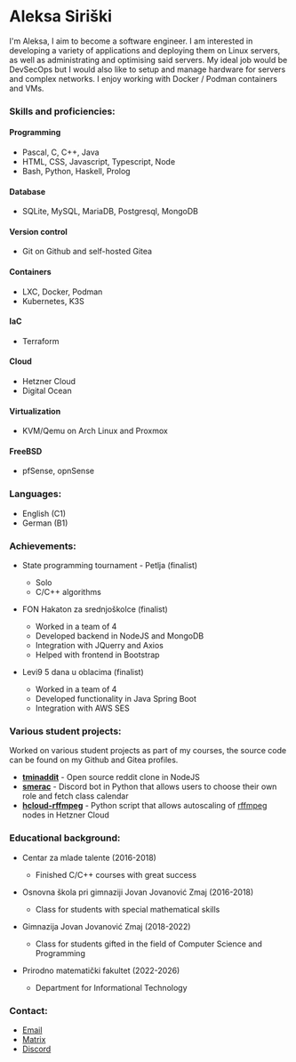 # Aleksa Siriški
I'm Aleksa, I aim to become a software engineer. I am
interested in developing a variety of applications and
deploying them on Linux servers, as well as
administrating and optimising said servers.
My ideal job would be DevSecOps but I would also like
to setup and manage hardware for servers and complex networks.
I enjoy working with Docker / Podman containers and VMs.

### Skills and proficiencies:
#### Programming
- Pascal, C, C++, Java
- HTML, CSS, Javascript, Typescript, Node
- Bash, Python, Haskell, Prolog

#### Database
- SQLite, MySQL, MariaDB, Postgresql, MongoDB

#### Version control
- Git on Github and self-hosted Gitea

#### Containers
- LXC, Docker, Podman
- Kubernetes, K3S

#### IaC
- Terraform

#### Cloud
- Hetzner Cloud
- Digital Ocean

#### Virtualization
- KVM/Qemu on Arch Linux and Proxmox

#### FreeBSD
- pfSense, opnSense

### Languages:
- English (C1)
- German (B1)

### Achievements:
- State programming tournament - Petlja (finalist)
	- Solo
	- C/C++ algorithms

- FON Hakaton za srednjoškolce (finalist)
	- Worked in a team of 4
	- Developed backend in NodeJS and MongoDB
	- Integration with JQuerry and Axios
	- Helped with frontend in Bootstrap

- Levi9 5 dana u oblacima (finalist)
	- Worked in a team of 4
	- Developed functionality in Java Spring Boot
	- Integration with AWS SES

### Various student projects:
Worked on various student projects as part of my courses, the source code can be found on my Github and Gitea profiles.

- [**tminaddit**](https://github.com/aleksasiriski/tminaddit) - Open source reddit clone in NodeJS
- [**smerac**](https://github.com/aleksasiriski/smerac) - Discord bot in Python that allows users to choose their own role and fetch class calendar
- [**hcloud-rffmpeg**](https://github.com/aleksasiriski/hcloud-rffmpeg) - Python script that allows autoscaling of [rffmpeg](https://github.com/joshuaboniface/rffmpeg) nodes in Hetzner Cloud

### Educational background:
- Centar za mlade talente (2016-2018)
	- Finished C/C++ courses with great success

- Osnovna škola pri gimnaziji Jovan Jovanović Zmaj (2016-2018)
	- Class for students with special mathematical skills

- Gimnazija Jovan Jovanović Zmaj (2018-2022)
	- Class for students gifted in the field of Computer Science and Programming

- Prirodno matematički fakultet (2022-2026)
	- Department for Informational Technology

### Contact:
- [Email](mailto:sir@tmina.org)
- [Matrix]()
- [Discord](https://discordapp.com/users/906930028078575626)

